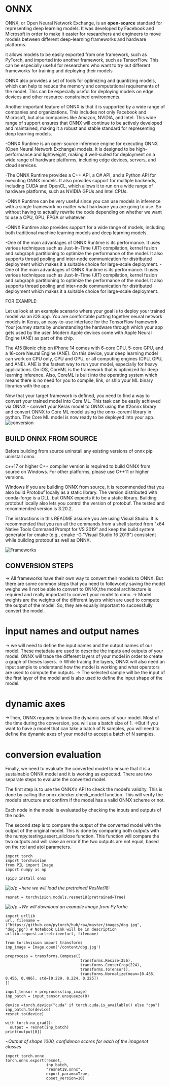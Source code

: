 # ONNX

ONNX, or Open Neural Network Exchange, is an **open-source** standard for representing deep learning models. It was developed by Facebook and Microsoft in order to make it easier for researchers and engineers to move models between different deep-learning frameworks and hardware platforms.

it allows models to be easily exported from one framework, such as PyTorch, and imported into another framework, such as TensorFlow. This can be especially useful for researchers who want to try out different frameworks for training and deploying their models

ONNX also provides a set of tools for optimizing and quantizing models, which can help to reduce the memory and computational requirements of the model. This can be especially useful for deploying models on edge devices and other resource-constrained environments.

Another important feature of ONNX is that it is supported by a wide range of companies and organizations. This includes not only Facebook and Microsoft, but also companies like Amazon, NVIDIA, and Intel. This wide range of support ensures that ONNX will continue to be actively developed and maintained, making it a robust and stable standard for representing deep learning models.
  
  -ONNX Runtime is an open-source inference engine for executing ONNX (Open Neural Network Exchange) models. It is designed   to be high-performance and lightweight, making it well-suited for deployment on a wide range of hardware  platforms, including edge devices, servers, and cloud services.
  
  -The ONNX Runtime provides a C++ API, a C# API, and a Python API for executing ONNX models. It also provides support for 
   multiple backends, including CUDA and OpenCL, which allows it to run on a wide range of hardware platforms, such as NVIDIA GPUs and Intel CPUs.
  
  -ONNX Runtime can be very useful since you can use models in inference with a single framework no matter what hardware you 
   are going to use. So without having to actually rewrite the code depending on whether we want to use a CPU, GPU, FPGA or 
   whatever.
  
  -ONNX Runtime also provides support for a wide range of models, including both traditional machine learning models and deep learning models. 
  
  -One of the main advantages of ONNX Runtime is its performance. It uses various techniques such as Just-In-Time (JIT) compilation, kernel fusion and subgraph partitioning to optimize the performance of the model. It also supports thread pooling and inter-node communication for distributed deployment which makes it a suitable choice for large-scale deployment. -One of the main advantages of ONNX Runtime is its performance. It uses various techniques such as Just-In-Time (JIT) compilation, kernel fusion and subgraph partitioning to optimize the performance of the model. It also supports thread pooling and inter-node communication for distributed deployment which makes it a suitable choice for large-scale deployment.
 
FOR EXAMPLE:

Let us look at an example scenario where your goal is to deploy your trained model via an iOS app. You are comfortable putting together neural network models in Keras, an easy-to-use interface for the TensorFlow framework. Your journey starts by understanding the hardware through which your app gets used by the user. Modern Apple devices come with Apple Neural Engine (ANE) as part of the chip. 

The A15 Bionic chip on iPhone 14 comes with 6-core CPU, 5-core GPU, and a 16-core Neural Engine (ANE). On this device, your deep learning model can work on CPU only, CPU and GPU, or all computing engines (CPU, GPU, and ANE). ANE is the fastest way to run your model, especially for heavy applications. On iOS, CoreML is the framework that is optimized for deep learning inference. Also, CoreML is built into the operating system which means there is no need for you to compile, link, or ship your ML binary libraries with the app.

Now that your target framework is defined, you need to find a way to convert your trained model into Core ML. This task can be easily achieved via ONNX - convert your Keras model to ONNX using the tf2onnx library and convert ONNX to Core ML model using the onnx-coreml library in python.  The Core ML model is now ready to be deployed into your app.
![conversion](images/img1.JPG)

## BUILD ONNX FROM SOURCE
Before building from source uninstall any existing versions of onnx pip uninstall onnx.

c++17 or higher C++ compiler version is required to build ONNX from source on Windows. For other platforms, please use C++11 or higher versions.


Windows
If you are building ONNX from source, it is recommended that you also build Protobuf locally as a static library. The version distributed with conda-forge is a DLL, but ONNX expects it to be a static library. Building protobuf locally also lets you control the version of protobuf. The tested and recommended version is 3.20.2.

The instructions in this README assume you are using Visual Studio. It is recommended that you run all the commands from a shell started from "x64 Native Tools Command Prompt for VS 2019" and keep the build system generator for cmake (e.g., cmake -G "Visual Studio 16 2019") consistent while building protobuf as well as ONNX.

![Frameworks](images/img2.PNG)

## CONVERSION STEPS
-> All frameworks have their own way to convert their models to ONNX. But there are some common steps that you need to follow.only saving the model weighs we ll not be able to convert to ONNX,the model architecture is required and really important to convert your model to onnx.
-> Model weights are the weights of the different layers which are used to compute the output of the model. So, they are equally important to successfully convert the model.
# input names and output names
-> we will need to define the input names and the output names of our model. These metadata are used to describe the inputs and outputs of your model.
 ONNX will trace the different layers of your model in order to create a graph of theses layers.
-> While tracing the layers, ONNX will also need an input sample to understand how the model is working and what operators are used to compute the outputs.
-> The selected sample will be the input of the first layer of the model and is also used to define the input shape of the model.
# dynamic axes
->Then, ONNX requires to know the dynamic axes of your model. Most of the time during the conversion, you will use a batch size of 1.
->But if you want to have a model that can take a batch of N samples, you will need to define the dynamic axes of your model to accept a batch of N samples.
# conversion evaluation
Finally, we need to evaluate the converted model to ensure that it is a sustainable ONNX model and it is working as expected. There are two separate steps to evaluate the converted model.

The first step is to use the ONNX’s API to check the model’s validity. This is done by calling the onnx.checker.check_model function. This will verify the model’s structure and confirm if the model has a valid ONNX scheme or not.

Each node in the model is evaluated by checking the inputs and outputs of the node.

The second step is to compare the output of the converted model with the output of the original model. This is done by comparing both outputs with the numpy.testing.assert_allclose function.
This function will compare the two outputs and will raise an error if the two outputs are not equal, based on the rtol and atol parameters.
```
import torch
import torchvision
from PIL import Image
import numpy as np
```
```
!pip3 install onnx
```
![o/p](images/img11.png)
~*here we will load the pretrained ResNet18:*
```
resnet = torchvision.models.resnet18(pretrained=True)
```

![o/p](images/img12.png)
~*We will download an example image from PyTorhc*
```
import urllib
url, filename = ("https://github.com/pytorch/hub/raw/master/images/dog.jpg", "dog.jpg") # Notebook Link will be in description
urllib.request.urlretrieve(url, filename)
```

```
from torchvision import transforms
inp_image = Image.open('/content/dog.jpg')
```
```
preprocess = transforms.Compose([
                                 transforms.Resize(256),
                                 transforms.CenterCrop(224),
                                 transforms.ToTensor(),
                                 transforms.Normalize(mean=[0.485, 0.456, 0.406], std=[0.229, 0.224, 0.225])
])
```
```
input_tensor = preprocess(inp_image)
inp_batch = input_tensor.unsqueeze(0)
```
```
device =torch.device("cuda" if torch.cuda.is_available() else "cpu")
inp_batch.to(device)
resnet.to(device)
```
```
with torch.no_grad():
  output = resnet(inp_batch)
print(output[0])
```
~*Output of shape 1000, confidence scores for each of the imagenet classes*
```
import torch.onnx
torch.onnx.export(resnet,
                  inp_batch,
                  "resnet18.onnx",
                  export_params=True,
                  opset_version=10)
```
